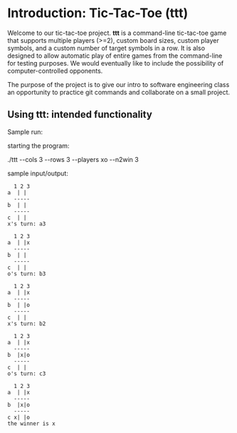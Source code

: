 # Introduction: Tic-Tac-Toe (ttt)

Welcome to our tic-tac-toe project. **ttt** is a command-line
tic-tac-toe game that supports multiple players (>=2), custom board
sizes, custom player symbols, and a custom number of target symbols in
a row.  It is also designed to allow automatic play of entire games
from the command-line for testing purposes.  We would eventually like
to include the possibility of computer-controlled opponents.

The purpose of the project is to give our intro to software
engineering class an opportunity to practice git commands and
collaborate on a small project.


## Using ttt: intended functionality

Sample run:

starting the program:

   ./ttt --cols 3 --rows 3 --players xo --n2win 3

sample input/output:
```
  1 2 3
a  | |
  -----
b  | |
  -----
c  | |
x's turn: a3

  1 2 3
a  | |x
  -----
b  | |
  -----
c  | |
o's turn: b3

  1 2 3
a  | |x
  -----
b  | |o
  -----
c  | |
x's turn: b2

  1 2 3
a  | |x
  -----
b  |x|o
  -----
c  | |
o's turn: c3

  1 2 3
a  | |x
  -----
b  |x|o
  -----
c x| |o
the winner is x
```
